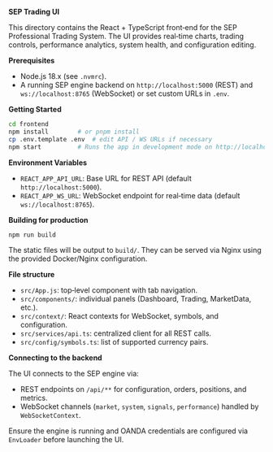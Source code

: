**SEP Trading UI**

This directory contains the React + TypeScript front‑end for the SEP Professional Trading System. The UI provides real‑time charts, trading controls, performance analytics, system health, and configuration editing.

**Prerequisites**

* Node.js 18.x (see `.nvmrc`).
* A running SEP engine backend on `http://localhost:5000` (REST) and `ws://localhost:8765` (WebSocket) or set custom URLs in `.env`.

**Getting Started**

```bash
cd frontend
npm install        # or pnpm install
cp .env.template .env  # edit API / WS URLs if necessary
npm start          # Runs the app in development mode on http://localhost:3000
```

**Environment Variables**

* `REACT_APP_API_URL`: Base URL for REST API (default `http://localhost:5000`).
* `REACT_APP_WS_URL`: WebSocket endpoint for real‑time data (default `ws://localhost:8765`).

**Building for production**

```bash
npm run build
```

The static files will be output to `build/`. They can be served via Nginx using the provided Docker/Nginx configuration.

**File structure**

* `src/App.js`: top‑level component with tab navigation.
* `src/components/`: individual panels (Dashboard, Trading, MarketData, etc.).
* `src/context/`: React contexts for WebSocket, symbols, and configuration.
* `src/services/api.ts`: centralized client for all REST calls.
* `src/config/symbols.ts`: list of supported currency pairs.

**Connecting to the backend**

The UI connects to the SEP engine via:

* REST endpoints on `/api/**` for configuration, orders, positions, and metrics.
* WebSocket channels (`market`, `system`, `signals`, `performance`) handled by `WebSocketContext`.

Ensure the engine is running and OANDA credentials are configured via `EnvLoader` before launching the UI.